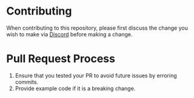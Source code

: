 # Contributing
When contributing to this repository, please first discuss the change you wish to make via [Discord](https://discord.gg/pjNUzy9) before making a change.

# Pull Request Process
1. Ensure that you tested your PR to avoid future issues by erroring commits.
2. Provide example code if it is a breaking change.
